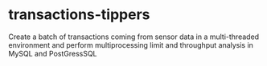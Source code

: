 # transactions-tippers
Create a batch of transactions coming from sensor data in a multi-threaded environment and perform multiprocessing limit and throughput analysis in MySQL and PostGressSQL
